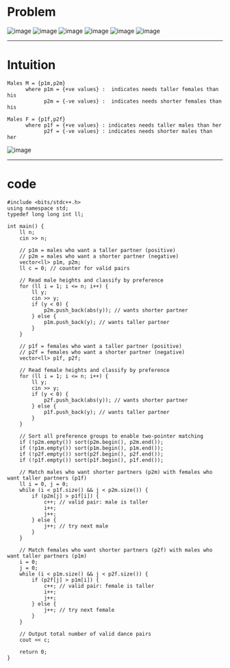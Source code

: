 # Problem 
![image](https://github.com/user-attachments/assets/04c1a4f1-5619-4f35-ab01-5c242e96bd86)
![image](https://github.com/user-attachments/assets/78cc48d9-86e9-424d-a972-97b30e274da0)
![image](https://github.com/user-attachments/assets/4ed453c1-35cf-4ffa-828b-56ed77265044)
![image](https://github.com/user-attachments/assets/87833823-9cbb-4e71-ae89-8ae7a7bb9bb7)
![image](https://github.com/user-attachments/assets/d6872f06-c268-4e3a-b598-dbe24481fdf2)
![image](https://github.com/user-attachments/assets/2d2341a3-068e-484f-acf5-5d4d47e56190)

---
# Intuition
```
Males M = {p1m,p2m} 
      where p1m = {+ve values} :  indicates needs taller females than his 
            p2m = {-ve values} :  indicates needs shorter females than his

Males F = {p1f,p2f} 
      where p1f = {+ve values} : indicates needs taller males than her 
            p2f = {-ve values} : indicates needs shorter males than her
```
![image](https://github.com/user-attachments/assets/febd48cb-b9be-43b1-8953-0f959b63d085)

---

# code
```
#include <bits/stdc++.h>
using namespace std;
typedef long long int ll;

int main() {
    ll n;
    cin >> n;

    // p1m = males who want a taller partner (positive)
    // p2m = males who want a shorter partner (negative)
    vector<ll> p1m, p2m;
    ll c = 0; // counter for valid pairs

    // Read male heights and classify by preference
    for (ll i = 1; i <= n; i++) {
        ll y;
        cin >> y;
        if (y < 0) {
            p2m.push_back(abs(y)); // wants shorter partner
        } else {
            p1m.push_back(y); // wants taller partner
        }
    }

    // p1f = females who want a taller partner (positive)
    // p2f = females who want a shorter partner (negative)
    vector<ll> p1f, p2f;

    // Read female heights and classify by preference
    for (ll i = 1; i <= n; i++) {
        ll y;
        cin >> y;
        if (y < 0) {
            p2f.push_back(abs(y)); // wants shorter partner
        } else {
            p1f.push_back(y); // wants taller partner
        }
    }

    // Sort all preference groups to enable two-pointer matching
    if (!p2m.empty()) sort(p2m.begin(), p2m.end());
    if (!p1m.empty()) sort(p1m.begin(), p1m.end());
    if (!p2f.empty()) sort(p2f.begin(), p2f.end());
    if (!p1f.empty()) sort(p1f.begin(), p1f.end());

    // Match males who want shorter partners (p2m) with females who want taller partners (p1f)
    ll i = 0, j = 0;
    while (i < p1f.size() && j < p2m.size()) {
        if (p2m[j] > p1f[i]) {
            c++; // valid pair: male is taller
            i++;
            j++;
        } else {
            j++; // try next male
        }
    }

    // Match females who want shorter partners (p2f) with males who want taller partners (p1m)
    i = 0;
    j = 0;
    while (i < p1m.size() && j < p2f.size()) {
        if (p2f[j] > p1m[i]) {
            c++; // valid pair: female is taller
            i++;
            j++;
        } else {
            j++; // try next female
        }
    }

    // Output total number of valid dance pairs
    cout << c;

    return 0;
}

```
